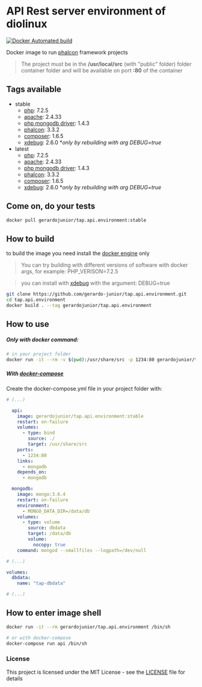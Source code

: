 # API Rest server environment of diolinux
[![Docker Automated build](https://img.shields.io/docker/automated/jrottenberg/ffmpeg.svg)](https://hub.docker.com/r/gerardojunior/tap.api.environment)

Docker image to run [phalcon](https://phalconphp.com/) framework projects

> The project must be in the **/usr/local/src** (with "public" folder) folder container folder and will be available on port **:80** of the container

## Tags available

- stable
  - [php](https://php.net): 7.2.5 
  - [apache](https://www.apache.org/): 2.4.33
  - [php mongodb driver](https://docs.mongodb.com/ecosystem/drivers/php/): 1.4.3
  - [phalcon](https://phalconphp.com/): 3.3.2
  - [composer](https://getcomposer.org/): 1.6.5
  - [xdebug](https://xdebug.org/): 2.6.0 **only by rebuilding with arg DEBUG=true*
- latest
  - [php](https://php.net): 7.2.5 
  - [apache](https://www.apache.org/): 2.4.33
  - [php mongodb driver](https://docs.mongodb.com/ecosystem/drivers/php/): 1.4.3
  - [phalcon](https://phalconphp.com/): 3.3.2
  - [composer](https://getcomposer.org/): 1.6.5
  - [xdebug](https://xdebug.org/): 2.6.0 **only by rebuilding with arg DEBUG=true*

## Come on, do your tests

```bash
docker pull gerardojunior/tap.api.environment:stable
```
## How to build

to build the image you need install the [docker engine](https://www.docker.com/) only

> You can try building with different versions of software with docker args, for example: PHP_VERISON=7.2.5

> you can install with [xdebug](https://xdebug.org/) with the argument: DEBUG=true

```bash
git clone https://github.com/gerardo-junior/tap.api.environment.git
cd tap.api.environment
docker build . --tag gerardojunior/tap.api.environment
```

## How to use

##### Only with docker command:

```bash
# in your project folder
docker run -it --rm -v $(pwd):/usr/share/src -p 1234:80 gerardojunior/tap.api.environment:stable [command]
```
##### With [docker-compose](https://docs.docker.com/compose/)

Create the docker-compose.yml file  in your project folder with:

```yml
# (...)

  api: 
    image: gerardojunior/tap.api.environment:stable
    restart: on-failure
    volumes:
      - type: bind
        source: ./
        target: /usr/share/src
    ports:
      - 1234:80
    links:
      - mongodb
    depends_on:
      - mongodb

  mongodb:
    image: mongo:3.6.4
    restart: on-failure
    environment:
      - MONGO_DATA_DIR=/data/db
    volumes:
      - type: volume
        source: dbdata
        target: /data/db
        volume:
          nocopy: true
    command: mongod --smallfiles --logpath=/dev/null

# (...)

volumes:
  dbdata:
    name: "tap-dbdata"

# (...)
```

## How to enter image shell
 
```bash
docker run -it --rm gerardojunior/tap.api.environment /bin/sh

# or with docker-compose
docker-compose run api /bin/sh
```

### License  
This project is licensed under the MIT License - see the [LICENSE](LICENSE) file for details
